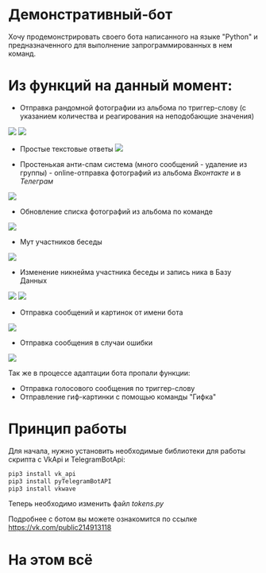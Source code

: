 #  Демонстративный-бот
Хочу продемонстрировать своего бота написанного на языке "Python" и предназначенного для выполнение запрограммированных в нем команд.
# Из функций на данный момент: 
- Отправка рандомной фотографии из альбома по триггер-слову (с указанием количества и реагирования на неподобающие значения) 

![](https://cdn.discordapp.com/attachments/791949768187576331/1004858041507795044/unknown.png)
![](https://cdn.discordapp.com/attachments/791949768187576331/1004858887423406160/unknown.png)

- Простые текстовые ответы
![](https://cdn.discordapp.com/attachments/791949768187576331/1004860337402679466/unknown.png)

- Простенькая анти-спам система (много сообщений - удаление из группы) -  online-отправка фотографий из альбома *Вконтакте* и  в *Телеграм* 

![](https://cdn.discordapp.com/attachments/791949768187576331/1004858781877944401/unknown.png)

- Обновление списка фотографий из альбома по команде

![](https://cdn.discordapp.com/attachments/791949768187576331/1004858940183547934/unknown.png)

- Мут участников беседы

![](https://cdn.discordapp.com/attachments/791949768187576331/1004858113939218442/unknown.png)

- Изменение никнейма участника беседы и запись ника в Базу Данных

![](https://cdn.discordapp.com/attachments/791949768187576331/1004859111101436006/unknown.png)
![](https://cdn.discordapp.com/attachments/791949768187576331/1004859224347652166/unknown.png)

 - Отправка сообщений и картинок от имени бота

![](https://cdn.discordapp.com/attachments/791949768187576331/1004858219996389516/unknown.png)

  - Отправка сообщения в случаи ошибки

 ![](https://cdn.discordapp.com/attachments/791949768187576331/1004859903971696801/unknown.png)

  Так же в процессе адаптации бота пропали функции:
  - Отправка голосового сообщения по триггер-слову
  - Отправление гиф-картинки с помощью  команды "Гифка"
# Принцип работы
Для начала, нужно установить необходимые библиотеки для работы скрипта с VkApi и TelegramBotApi: 
```sh 
pip3 install vk_api 
pip3 install pyTelegramBotAPI 
pip3 install vkwave 
``` 
Теперь необходимо изменить файл *tokens.py* 

Подробнее с ботом вы можете ознакомится по ссылке https://vk.com/public214913118
# На этом всё